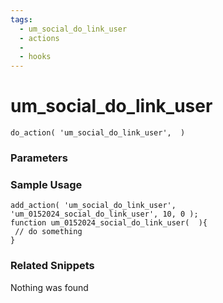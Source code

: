 ```yaml
---
tags: 
  - um_social_do_link_user
  - actions
  - 
  - hooks
---
```

# um\_social\_do\_link\_user

``` php:no-line-numbers
do_action( 'um_social_do_link_user',  )
```
<div class='hook-sep'></div>

### Parameters

<div class='hook-sep'></div>



### Sample Usage

``` php:no-line-numbers
add_action( 'um_social_do_link_user', 'um_0152024_social_do_link_user', 10, 0 );
function um_0152024_social_do_link_user(  ){
 // do something
}
```
<div class='hook-sep'></div>



### Related Snippets

Nothing was found

